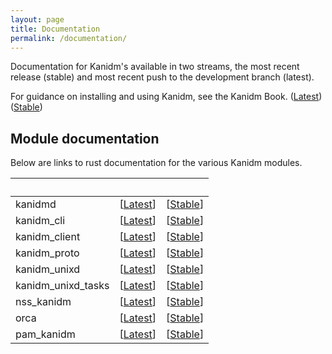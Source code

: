 ```yaml
---
layout: page
title: Documentation
permalink: /documentation/
---
```


Documentation for Kanidm's available in two streams, the most recent release (stable) and most
recent push to the development branch (latest).

For guidance on installing and using Kanidm, see the Kanidm Book.
([Latest](https://kanidm.github.io/kanidm/master/))
([Stable](https://kanidm.github.io/kanidm/stable/))

## Module documentation

Below are links to rust documentation for the various Kanidm modules.

| &nbsp; |  &nbsp; | &nbsp; | 
| --- | --- | --- |
| kanidmd | \[[Latest](https://kanidm.github.io/kanidm/master/rustdoc/kanidmd/)\] | \[[Stable](https://kanidm.github.io/kanidm/stable/rustdoc/kanidmd/)\] | 
| kanidm_cli | \[[Latest](https://kanidm.github.io/kanidm/master/rustdoc/kanidm_cli/)\] | \[[Stable](https://kanidm.github.io/kanidm/stable/rustdoc/kanidm_cli/)\] |
| kanidm_client | \[[Latest](https://kanidm.github.io/kanidm/master/rustdoc/kanidm_client/)\] | \[[Stable](https://kanidm.github.io/kanidm/stable/rustdoc/kanidm_cli/)\] |
| kanidm_proto | \[[Latest](https://kanidm.github.io/kanidm/master/rustdoc/kanidm_proto/)\] | \[[Stable](https://kanidm.github.io/kanidm/stable/rustdoc/kanidm_proto/)\] |
| kanidm_unixd | \[[Latest](https://kanidm.github.io/kanidm/master/rustdoc/kanidm_unixd/)\] | \[[Stable](https://kanidm.github.io/kanidm/stable/rustdoc/kanidm_unixd/)\] |
| kanidm_unixd_tasks | \[[Latest](https://kanidm.github.io/kanidm/master/rustdoc/kanidm_unixd_tasks/)\] | \[[Stable](https://kanidm.github.io/kanidm/stable/rustdoc/kanidm_unixd_tasks/)\] |
| nss_kanidm | \[[Latest](https://kanidm.github.io/kanidm/master/rustdoc/nss_kanidm/)\] | \[[Stable](https://kanidm.github.io/kanidm/stable/rustdoc/nss_kanidm/)\] |
| orca | \[[Latest](https://kanidm.github.io/kanidm/master/rustdoc/orca/)\] | \[[Stable](https://kanidm.github.io/kanidm/stable/rustdoc/orca/)\] |
| pam_kanidm | \[[Latest](https://kanidm.github.io/kanidm/master/rustdoc/pam_kanidm/)\] | \[[Stable](https://kanidm.github.io/kanidm/stable/rustdoc/pam_kanidm/)\] |
